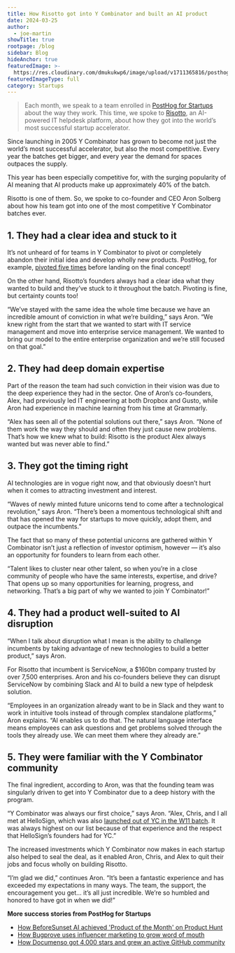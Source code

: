```yaml
---
title: How Risotto got into Y Combinator and built an AI product
date: 2024-03-25
author:
  - joe-martin
showTitle: true
rootpage: /blog
sidebar: Blog
hideAnchor: true
featuredImage: >-
  https://res.cloudinary.com/dmukukwp6/image/upload/v1711365816/posthog.com/contents/images/blog/risotto-startup.jpg
featuredImageType: full
category: Startups
---
```


> Each month, we speak to a team enrolled in [PostHog for Startups](/startups) about the way they work. This time, we spoke to [Risotto](https://www.tryrisotto.com/), an AI-powered IT helpdesk platform, about how they got into the world’s most successful startup accelerator.

Since launching in 2005 Y Combinator has grown to become not just the world’s most successful accelerator, but also the most competitive. Every year the batches get bigger, and every year the demand for spaces outpaces the supply. 

This year has been especially competitive for, with the surging popularity of AI meaning that AI products make up approximately 40% of the batch. 

Risotto is one of them. So, we spoke to co-founder and CEO Aron Solberg about how his team got into one of the most competitive Y Combinator batches ever. 

## 1. They had a clear idea and stuck to it

It’s not unheard of for teams in Y Combinator to pivot or completely abandon their initial idea and develop wholly new products. PostHog, for example, [pivoted five times](/founders/story-about-pivots) before landing on the final concept!

On the other hand, Risotto’s founders always had a clear idea what they wanted to build and they’ve stuck to it throughout the batch. Pivoting is fine, but certainty counts too!

“We’ve stayed with the same idea the whole time because we have an incredible amount of conviction in what we’re building,” says Aron. “We knew right from the start that we wanted to start with IT service management and move into enterprise service management. We wanted to bring our model to the entire enterprise organization and we’re still focused on that goal.”

## 2. They had deep domain expertise

Part of the reason the team had such conviction in their vision was due to the deep experience they had in the sector. One of Aron’s co-founders, Alex, had previously led IT engineering at both Dropbox and Gusto, while Aron had experience in machine learning from his time at Grammarly. 

“Alex has seen all of the potential solutions out there,” says Aron. “None of them work the way they should and often they just cause new problems. That’s how we knew what to build: Risotto is the product Alex always wanted but was never able to find.”

## 3. They got the timing right

AI technologies are in vogue right now, and that obviously doesn’t hurt when it comes to attracting investment and interest. 

“Waves of newly minted future unicorns tend to come after a technological revolution,” says Aron. “There’s been a momentous technological shift and that has opened the way for startups to move quickly, adopt them, and outpace the incumbents.” 

The fact that so many of these potential unicorns are gathered within Y Combinator isn’t just a reflection of investor optimism, however — it’s also an opportunity for founders to learn from each other. 

“Talent likes to cluster near other talent, so when you’re in a close community of people who have the same interests, expertise, and drive? That opens up so many opportunities for learning, progress, and networking. That’s a big part of why we wanted to join Y Combinator!”

## 4. They had a product well-suited to AI disruption

“When I talk about disruption what I mean is the ability to challenge incumbents by taking advantage of new technologies to build a better product,” says Aron.

For Risotto that incumbent is ServiceNow,  a $160bn company trusted by over 7,500 enterprises. Aron and his co-founders believe they can disrupt ServiceNow by combining Slack and AI to build a new type of helpdesk solution. 

“Employees in an organization already want to be in Slack and they want to work in intuitive tools instead of through complex standalone platforms,” Aron explains. “AI enables us to do that. The natural language interface means employees can ask questions and get problems solved through the tools they already use. We can meet them where they already are.”

## 5. They were familiar with the Y Combinator community

The final ingredient, according to Aron, was that the founding team was singularly driven to get into Y Combinator due to a deep history with the program. 

“Y Combinator was always our first choice,” says Aron. “Alex, Chris, and I all met at HelloSign, which was also [launched out of YC in the W11 batch](https://www.ycombinator.com/blog/hellofax-yc-w11-launches-hellosign-the-easies/). It was always highest on our list because of that experience and the respect that HelloSign’s founders had for YC.” 

The increased investments which Y Combinator now makes in each startup also helped to seal the deal, as it enabled Aron, Chris, and Alex to quit their jobs and focus wholly on building Risotto. 

“I’m glad we did,” continues Aron. “It’s been a fantastic experience and has exceeded my expectations in many ways. The team, the support, the encouragement you get... it’s all just incredible. We’re so humbled and honored to have got in when we did!”

**More success stories from PostHog for Startups**
- [How BeforeSunset AI achieved 'Product of the Month' on Product Hunt](/spotlight/startup-before-sunset-ai)
- [How Bugprove uses influencer marketing to grow word of mouth](/spotlight/startup-bugprove)
- [How Documenso got 4,000 stars and grew an active GitHub community](/spotlight/startup-documenso)